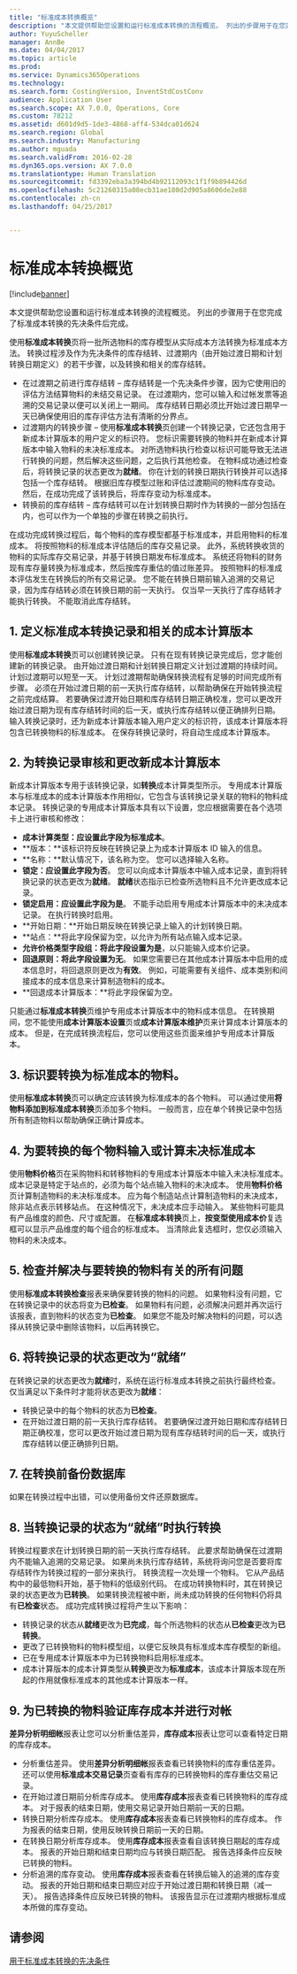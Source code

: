 ```yaml
---
title: "标准成本转换概览"
description: "本文提供帮助您设置和运行标准成本转换的流程概览。 列出的步骤用于在您完成了标准成本转换的先决条件后完成。"
author: YuyuScheller
manager: AnnBe
ms.date: 04/04/2017
ms.topic: article
ms.prod: 
ms.service: Dynamics365Operations
ms.technology: 
ms.search.form: CostingVersion, InventStdCostConv
audience: Application User
ms.search.scope: AX 7.0.0, Operations, Core
ms.custom: 78212
ms.assetid: d601d9d5-1de3-4868-aff4-534dca01d624
ms.search.region: Global
ms.search.industry: Manufacturing
ms.author: mguada
ms.search.validFrom: 2016-02-28
ms.dyn365.ops.version: AX 7.0.0
ms.translationtype: Human Translation
ms.sourcegitcommit: fd3392eba3a394bd4b92112093c1f1f9b894426d
ms.openlocfilehash: 5c21260315a08ecb31ae180d2d905a8606de2e88
ms.contentlocale: zh-cn
ms.lasthandoff: 04/25/2017


---
```


# <a name="standard-cost-conversion-overview"></a>标准成本转换概览

[!include[banner](../includes/banner.md)]


本文提供帮助您设置和运行标准成本转换的流程概览。 列出的步骤用于在您完成了标准成本转换的先决条件后完成。 

使用**标准成本转换**页将一批所选物料的库存模型从实际成本方法转换为标准成本方法。 转换过程涉及作为先决条件的库存结转、过渡期内（由开始过渡日期和计划转换日期定义）的若干步骤，以及转换和相关的库存结转。

-   在过渡期之前进行库存结转 – 库存结转是一个先决条件步骤，因为它使用旧的评估方法结算物料的未结交易记录。 在过渡期内，您可以输入和过帐发票等追溯的交易记录以便可以关闭上一期间。 库存结转日期必须比开始过渡日期早一天已确保使用旧的库存评估方法有清晰的分界点。
-   过渡期内的转换步骤 – 使用**标准成本转换**页创建一个转换记录，它还包含用于新成本计算版本的用户定义的标识符。 您标识需要转换的物料并在新成本计算版本中输入物料的未决标准成本。 对所选物料执行检查以标识可能导致无法进行转换的问题，然后解决这些问题，之后执行其他检查。 在物料成功通过检查后，将转换记录的状态更改为**就绪**。 你在计划的转换日期执行转换并可以选择包括一个库存结转。 根据旧库存模型过账和评估过渡期间的物料库存变动。 然后，在成功完成了该转换后，将库存变动为标准成本。
-   转换前的库存结转 – 库存结转可以在计划转换日期时作为转换的一部分包括在内，也可以作为一个单独的步骤在转换之前执行。

在成功完成转换过程后，每个物料的库存模型都基于标准成本，并启用物料的标准成本。 将按照物料的标准成本评估随后的库存交易记录。 此外，系统转换收货的物料的实际库存交易记录，并基于转换日期发布标准成本。 系统还将物料的财务现有库存量转换为标准成本，然后按库存重估的值过账差异。 按照物料的标准成本评估发生在转换后的所有交易记录。 您不能在转换日期前输入追溯的交易记录，因为库存结转必须在转换日期的前一天执行。 仅当早一天执行了库存结转才能执行转换。 不能取消此库存结转。

## <a name="1-define-a-standard-cost-conversion-record-and-the-associated-costing-version"></a>1. 定义标准成本转换记录和相关的成本计算版本
使用**标准成本转换**页可以创建转换记录。 只有在现有转换记录完成后，您才能创建新的转换记录。 由开始过渡日期和计划转换日期定义计划过渡期的持续时间。 计划过渡期可以短至一天。 计划过渡期帮助确保转换流程有足够的时间完成所有步骤。 必须在开始过渡日期的前一天执行库存结转，以帮助确保在开始转换流程之前完成结算。 若要确保过渡开始日期和库存结转日期正确校准，您可以更改开始过渡日期为现有库存结转时间的后一天，或执行库存结转以便正确排列日期。 输入转换记录时，还为新成本计算版本输入用户定义的标识符，该成本计算版本将包含已转换物料的标准成本。 在保存转换记录时，将自动生成成本计算版本。

## <a name="2-review-and-change-the-new-costing-version-for-the-conversion-record"></a>2. 为转换记录审核和更改新成本计算版本
新成本计算版本专用于该转换记录，如**转换**成本计算类型所示。 专用成本计算版本与标准成本的成本计算版本作用相似，它包含与该转换记录关联的物料的物料成本记录。 转换记录的专用成本计算版本具有以下设置，您应根据需要在各个选项卡上进行审核和修改：

-   **成本计算类型：**应设置此字段为**标准成本**。
-   **版本：**该标识符反映在转换记录上为成本计算版本 ID 输入的信息。
-   **名称：**默认情况下，该名称为空。 您可以选择输入名称。
-   **锁定：**应设置此字段为**否**。 您可以向成本计算版本中输入成本记录，直到将转换记录的状态更改为**就绪**。 **就绪**状态指示已检查所选物料且不允许更改成本记录。
-   **锁定启用：**应设置此字段为**是**。 不能手动启用专用成本计算版本中的未决成本记录。 在执行转换时启用。
-   **开始日期：**开始日期反映在转换记录上输入的计划转换日期。
-   **站点：**将此字段保留为空，以允许为所有站点输入成本记录。
-   **允许价格类型字段组：**将此字段设置为**是**，以只能输入成本价记录。
-   **回退原则：**将此字段设置为**无**。 如果您需要已在其他成本计算版本中启用的成本信息时，将回退原则更改为**有效**。 例如，可能需要有关组件、成本类别和间接成本的成本信息来计算制造物料的成本。
-   **回退成本计算版本：**将此字段保留为空。

只能通过**标准成本转换**页维护专用成本计算版本中的物料成本信息。 在转换期间，您不能使用**成本计算版本设置**页或**成本计算版本维护**页来计算成本计算版本的成本。 但是，在完成转换流程后，您可以使用这些页面来维护专用成本计算版本。

## <a name="3-identify-the-items-to-convert-to-standard-cost"></a>3. 标识要转换为标准成本的物料。
使用**标准成本转换**页可以确定应该转换为标准成本的各个物料。 可以通过使用**将物料添加到标准成本转换**页添加多个物料。 一般而言，应在单个转换记录中包括所有制造物料以帮助确保正确计算成本。

## <a name="4-enter-or-calculate-the-pending-standard-cost-for-each-item-that-is-being-converted"></a>4. 为要转换的每个物料输入或计算未决标准成本
使用**物料价格**页在采购物料和转移物料的专用成本计算版本中输入未决标准成本。 成本记录是特定于站点的，必须为每个站点输入物料的未决成本。 使用**物料价格**页计算制造物料的未决标准成本。 应为每个制造站点计算制造物料的未决成本，除非站点表示转移站点。 在这种情况下，未决成本应手动输入。 某些物料可能具有产品维度的颜色、尺寸或配置。 在**标准成本转换**页上，**按变型使用成本价**复选框可以显示产品维度的每个组合的标准成本。 当清除此复选框时，您仅必须输入物料的未决成本。

## <a name="5-check-and-resolve-any-issues-for-the-items-that-are-being-converted"></a>5. 检查并解决与要转换的物料有关的所有问题
使用**标准成本转换检查**报表来确保要转换的物料的问题。 如果物料没有问题，它在转换记录中的状态将变为**已检查**。 如果物料有问题，必须解决问题并再次运行该报表，直到物料的状态变为**已检查**。 如果您不能及时解决物料的问题，可以选择从转换记录中删除该物料，以后再转换它。

## <a name="6-change-the-status-of-the-conversion-record-to-ready"></a>6. 将转换记录的状态更改为“就绪”
在转换记录的状态更改为**就绪**时，系统在运行标准成本转换之前执行最终检查。 仅当满足以下条件时才能将状态更改为**就绪**：

-   转换记录中的每个物料的状态为**已检查**。
-   在开始过渡日期的前一天执行库存结转。 若要确保过渡开始日期和库存结转日期正确校准，您可以更改开始过渡日期为现有库存结转时间的后一天，或执行库存结转以便正确排列日期。

## <a name="7-back-up-the-database-before-conversion"></a>7. 在转换前备份数据库
如果在转换过程中出错，可以使用备份文件还原数据库。

## <a name="8-perform-the-conversion-when-the-conversion-record-has-a-ready-status"></a>8. 当转换记录的状态为“就绪”时执行转换
转换过程要求在计划转换日期的前一天执行库存结转。 此要求帮助确保在过渡期内不能输入追溯的交易记录。 如果尚未执行库存结转，系统将询问您是否要将库存结转作为转换过程的一部分来执行。 转换流程一次处理一个物料。 它从产品结构中的最低物料开始，基于物料的低级别代码。 在成功转换物料时，其在转换记录的状态更改为**已转换**。 如果转换流程被中断，尚未成功转换的任何物料仍将具有**已检查**状态。 成功完成转换过程将产生以下影响：

-   转换记录的状态从**就绪**更改为**已完成**，每个所选物料的状态从**已检查**更改为**已转换**。
-   更改了已转换物料的物料模型组，以便它反映具有标准成本库存模型的新组。
-   已在专用成本计算版本中为已转换物料启用标准成本。
-   成本计算版本的成本计算类型从**转换**更改为**标准成本**，该成本计算版本现在所起的作用就像标准成本的其他成本计算版本一样。

## <a name="9-validate-and-reconcile-the-inventory-values-for-the-converted-items"></a>9. 为已转换的物料验证库存成本并进行对帐
**差异分析明细帐**报表让您可以分析重估差异，**库存成本**报表让您可以查看特定日期的库存成本。

-   分析重估差异。 使用**差异分析明细帐**报表查看已转换物料的库存重估差异。 还可以使用**标准成本交易记录**页查看有库存的已转换物料的库存重估交易记录。
-   在开始过渡日期前分析库存成本。 使用**库存成本**报表查看已转换物料的库存成本。 对于报表的结束日期，使用交易记录开始日期前一天的日期。
-   转换日期分析库存成本。 使用**库存成本**报表查看已转换物料的库存成本。 作为报表的结束日期，使用反映转换日期前一天的日期。
-   在转换日期分析库存成本。 使用**库存成本**报表查看自该转换日期起的库存成本。 报表的开始日期和结束日期均应与转换日期匹配。 报告选择条件应反映已转换的物料。
-   分析追溯的库存变动。 使用**库存成本**报表查看在转换后输入的追溯的库存变动。 报表的开始日期和结束日期应对应于开始过渡日期和转换日期（减一天）。 报告选择条件应反映已转换的物料。 该报告显示在过渡期内根据标准成本所做的库存变动。


<a name="see-also"></a>请参阅
--------

[用于标准成本转换的先决条件](prerequisites-standard-cost-conversion.md)





